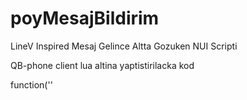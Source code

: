 # poyMesajBildirim
LineV Inspired Mesaj Gelince Altta Gozuken NUI Scripti



QB-phone client lua altina yaptistirilacka kod

function(''
